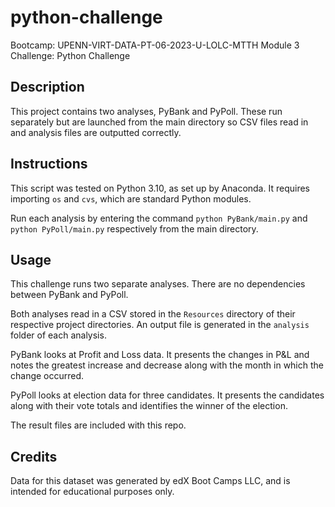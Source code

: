 # python-challenge
Bootcamp: UPENN-VIRT-DATA-PT-06-2023-U-LOLC-MTTH Module 3 Challenge: Python Challenge

## Description
This project contains two analyses, PyBank and PyPoll.
These run separately but are launched from the main directory so CSV files read in and analysis files are outputted correctly.

## Instructions
This script was tested on Python 3.10, as set up by Anaconda.
It requires importing `os` and `cvs`, which are standard Python modules.

Run each analysis by entering the command `python PyBank/main.py` and `python PyPoll/main.py` respectively from the main directory.

## Usage
This challenge runs two separate analyses.
There are no dependencies between PyBank and PyPoll.

Both analyses read in a CSV stored in the `Resources` directory of their respective project directories.
An output file is generated in the `analysis` folder of each analysis.

PyBank looks at Profit and Loss data.
It presents the changes in P&L and notes the greatest increase and decrease along with the month in which the change occurred.

PyPoll looks at election data for three candidates.
It presents the candidates along with their vote totals and identifies the winner of the election.

The result files are included with this repo.

## Credits
Data for this dataset was generated by edX Boot Camps LLC, and is intended for educational purposes only.

